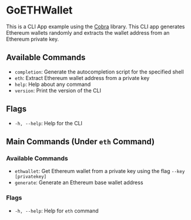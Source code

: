# GoETHWallet

This is a CLI App example using the [Cobra](https://github.com/spf13/cobra) library. This CLI app generates Ethereum wallets randomly and extracts the wallet address from an Ethereum private key.

## Available Commands

- `completion`: Generate the autocompletion script for the specified shell
- `eth`: Extract Ethereum wallet address from a private key
- `help`: Help about any command
- `version`: Print the version of the CLI

## Flags

- `-h, --help`: Help for the CLI

## Main Commands (Under `eth` Command)

### Available Commands

- `ethwallet`: Get Ethereum wallet from a private key using the flag `--key [privatekey]`
- `generate`: Generate an Ethereum base wallet address

### Flags

- `-h, --help`: Help for `eth` command
